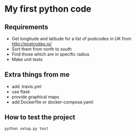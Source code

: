# My first python code

## Requirements
- Get longitude and latitude for a list of postcodes in UK from http://postcodes.io/
- Sort them from north to south
- Find those which are in specific radius
- Make unit tests

## Extra things from me
- add .travis.yml
- use flask
- provide graphical maps
- add Dockerfile or docker-compose.yaml


## How to test the project
`python setup.py test`
